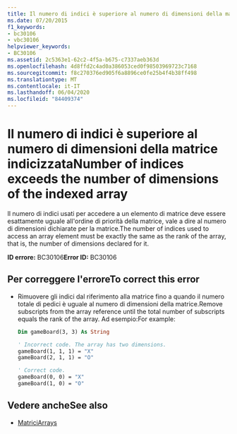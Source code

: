 ```yaml
---
title: Il numero di indici è superiore al numero di dimensioni della matrice indicizzata
ms.date: 07/20/2015
f1_keywords:
- bc30106
- vbc30106
helpviewer_keywords:
- BC30106
ms.assetid: 2c5363e1-62c2-4f5a-b675-c7337aeb363d
ms.openlocfilehash: 4d8ffd2c4ad0a386053ced0f98503969723c7168
ms.sourcegitcommit: f8c270376ed905f6a8896ce0fe25b4f4b38ff498
ms.translationtype: MT
ms.contentlocale: it-IT
ms.lasthandoff: 06/04/2020
ms.locfileid: "84409374"
---
```

# <a name="number-of-indices-exceeds-the-number-of-dimensions-of-the-indexed-array"></a><span data-ttu-id="78142-102">Il numero di indici è superiore al numero di dimensioni della matrice indicizzata</span><span class="sxs-lookup"><span data-stu-id="78142-102">Number of indices exceeds the number of dimensions of the indexed array</span></span>
<span data-ttu-id="78142-103">Il numero di indici usati per accedere a un elemento di matrice deve essere esattamente uguale all'ordine di priorità della matrice, vale a dire al numero di dimensioni dichiarate per la matrice.</span><span class="sxs-lookup"><span data-stu-id="78142-103">The number of indices used to access an array element must be exactly the same as the rank of the array, that is, the number of dimensions declared for it.</span></span>  
  
 <span data-ttu-id="78142-104">**ID errore:** BC30106</span><span class="sxs-lookup"><span data-stu-id="78142-104">**Error ID:** BC30106</span></span>  
  
## <a name="to-correct-this-error"></a><span data-ttu-id="78142-105">Per correggere l'errore</span><span class="sxs-lookup"><span data-stu-id="78142-105">To correct this error</span></span>  
  
- <span data-ttu-id="78142-106">Rimuovere gli indici dal riferimento alla matrice fino a quando il numero totale di pedici è uguale al numero di dimensioni della matrice.</span><span class="sxs-lookup"><span data-stu-id="78142-106">Remove subscripts from the array reference until the total number of subscripts equals the rank of the array.</span></span> <span data-ttu-id="78142-107">Ad esempio:</span><span class="sxs-lookup"><span data-stu-id="78142-107">For example:</span></span>  
  
    ```vb  
    Dim gameBoard(3, 3) As String  
  
    ' Incorrect code. The array has two dimensions.  
    gameBoard(1, 1, 1) = "X"  
    gameBoard(2, 1, 1) = "O"  
  
    ' Correct code.  
    gameBoard(0, 0) = "X"  
    gameBoard(1, 0) = "O"  
    ```  
  
## <a name="see-also"></a><span data-ttu-id="78142-108">Vedere anche</span><span class="sxs-lookup"><span data-stu-id="78142-108">See also</span></span>

- [<span data-ttu-id="78142-109">Matrici</span><span class="sxs-lookup"><span data-stu-id="78142-109">Arrays</span></span>](../../programming-guide/language-features/arrays/index.md)
